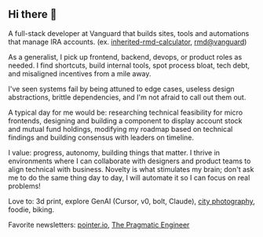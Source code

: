 ## Hi there 👋

A full-stack developer at Vanguard that builds sites, tools and automations that manage IRA accounts. (ex. [inherited-rmd-calculator](inherited-rmd-calculator.web.vanguard.com), [rmd@vanguard](https://rmd.web.vanguard.com/))

As a generalist, I pick up frontend, backend, devops, or product roles as needed. I find shortcuts, build internal tools, spot process bloat, tech debt, and misaligned incentives from a mile away.

I've seen systems fail by being attuned to edge cases, useless design abstractions, brittle dependencies, and I'm not afraid to call out them out.

A typical day for me would be: researching technical feasibility for micro frontends, designing and building a component to display account stock and mutual fund holdings, modifying my roadmap based on technical findings and building consensus with leaders on timeline.

I value: progress, autonomy, building things that matter. I thrive in environments where I can collaborate with designers and product teams to align technical with business. Novelty is what stimulates my brain; don't ask me to do the same thing day to day, I will automate it so I can focus on real problems!

Love to: 3d print, explore GenAI (Cursor, v0, bolt, Claude), [city photography](https://borisliao.github.io/hdr/), foodie, biking.

Favorite newsletters: [pointer.io](https://pointer.io/), [The Pragmatic Engineer](https://newsletter.pragmaticengineer.com/)
